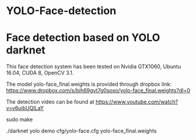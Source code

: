 # YOLO-Face-detection
# Face detection based on YOLO darknet
This face detection system has been tested on Nvidia GTX1060, Ubuntu 16.04, CUDA 8, OpenCV 3.1.

The model yolo-face_final.weights is provided through dropbox link:
https://www.dropbox.com/s/bih69gvt7g0soxo/yolo-face_final.weights?dl=0

The detection video can be found at https://www.youtube.com/watch?v=v6uibUQILaY

sudo make

./darknet yolo demo cfg/yolo-face.cfg yolo-face_final.weights
